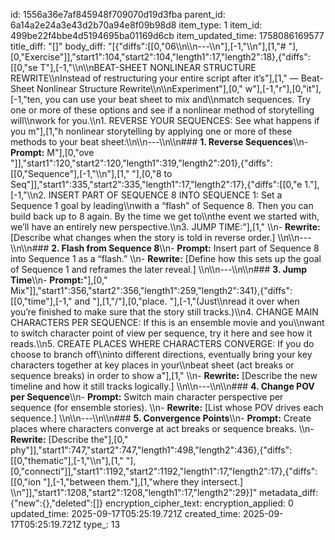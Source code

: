 id: 1556a36e7af845948f709070d19d3fba
parent_id: 6a14a2e24a3e43d2b70a94e8f09b98d8
item_type: 1
item_id: 499be22f4bbe4d5194695ba01169d6cb
item_updated_time: 1758086169577
title_diff: "[]"
body_diff: "[{\"diffs\":[[0,\"06\\\n\\\n---\\\n\"],[-1,\"\\\n\"],[1,\"# \"],[0,\"Exercise\"]],\"start1\":104,\"start2\":104,\"length1\":17,\"length2\":18},{\"diffs\":[[0,\"se T\"],[-1,\"\\\n\\\nBEAT-SHEET NONLINEAR STRUCTURE REWRITE\\\nInstead of restructuring your entire script after it’s\"],[1,\" — Beat-Sheet Nonlinear Structure Rewrite\\\n\\\nExperiment\"],[0,\" w\"],[-1,\"r\"],[0,\"it\"],[-1,\"ten, you can use your beat sheet to mix and\\\nmatch sequences. Try one or more of these options and see if a nonlinear method of storytelling will\\\nwork for you.\\\n1. REVERSE YOUR SEQUENCES: See what happens if you m\"],[1,\"h nonlinear storytelling by applying one or more of these methods to your beat sheet:\\\n\\\n---\\\n\\\n### **1. Reverse Sequences**\\\n- **Prompt:** M\"],[0,\"ove \"]],\"start1\":120,\"start2\":120,\"length1\":319,\"length2\":201},{\"diffs\":[[0,\"Sequence\"],[-1,\"\\\n\"],[1,\" \"],[0,\"8 to Seq\"]],\"start1\":335,\"start2\":335,\"length1\":17,\"length2\":17},{\"diffs\":[[0,\"e 1.\"],[-1,\"\\\n2. INSERT PART OF SEQUENCE 8 INTO SEQUENCE 1: Set a Sequence 1 goal by leading\\\nwith a “flash” of Sequence 8. Then you can build back up to 8 again. By the time we get to\\\nthe event we started with, we’ll have an entirely new perspective.\\\n3. JUMP TIME:\"],[1,\"  \\\n- **Rewrite:** [Describe what changes when the story is told in reverse order.]  \\\n\\\n---\\\n\\\n### **2. Flash from Sequence 8**\\\n- **Prompt:** Insert part of Sequence 8 into Sequence 1 as a “flash.”  \\\n- **Rewrite:** [Define how this sets up the goal of Sequence 1 and reframes the later reveal.]  \\\n\\\n---\\\n\\\n### **3. Jump Time**\\\n- **Prompt:**\"],[0,\" Mix\"]],\"start1\":356,\"start2\":356,\"length1\":259,\"length2\":341},{\"diffs\":[[0,\"time\"],[-1,\" and \"],[1,\"/\"],[0,\"place. \"],[-1,\"(Just\\\nread it over when you’re finished to make sure that the story still tracks.)\\\n4. CHANGE MAIN CHARACTERS PER SEQUENCE: If this is an ensemble movie and you\\\nwant to switch character point of view per sequence, try it here and see how it reads.\\\n5. CREATE PLACES WHERE CHARACTERS CONVERGE: If you do choose to branch off\\\ninto different directions, eventually bring your key characters together at key places in your\\\nbeat sheet (act breaks or sequence breaks) in order to show a\"],[1,\" \\\n- **Rewrite:** [Describe the new timeline and how it still tracks logically.]  \\\n\\\n---\\\n\\\n### **4. Change POV per Sequence**\\\n- **Prompt:** Switch main character perspective per sequence (for ensemble stories).  \\\n- **Rewrite:** [List whose POV drives each sequence.]  \\\n\\\n---\\\n\\\n### **5. Convergence Points**\\\n- **Prompt:** Create places where characters converge at act breaks or sequence breaks.  \\\n- **Rewrite:** [Describe the\"],[0,\" phy\"]],\"start1\":747,\"start2\":747,\"length1\":498,\"length2\":436},{\"diffs\":[[0,\"thematic\"],[-1,\"\\\n\"],[1,\" \"],[0,\"connecti\"]],\"start1\":1192,\"start2\":1192,\"length1\":17,\"length2\":17},{\"diffs\":[[0,\"ion \"],[-1,\"between them.\"],[1,\"where they intersect.]  \\\n\"]],\"start1\":1208,\"start2\":1208,\"length1\":17,\"length2\":29}]"
metadata_diff: {"new":{},"deleted":[]}
encryption_cipher_text: 
encryption_applied: 0
updated_time: 2025-09-17T05:25:19.721Z
created_time: 2025-09-17T05:25:19.721Z
type_: 13